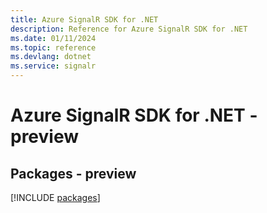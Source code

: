 ```yaml
---
title: Azure SignalR SDK for .NET
description: Reference for Azure SignalR SDK for .NET
ms.date: 01/11/2024
ms.topic: reference
ms.devlang: dotnet
ms.service: signalr
---
```

# Azure SignalR SDK for .NET - preview
## Packages - preview
[!INCLUDE [packages](signalr-index.md)]